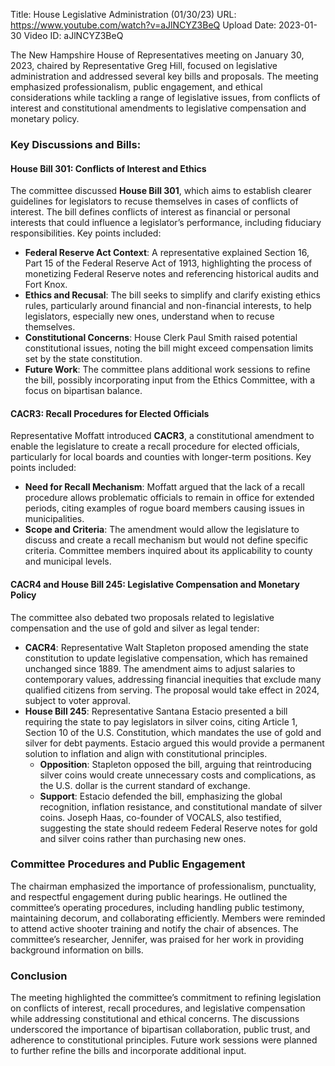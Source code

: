 Title: House Legislative Administration (01/30/23)
URL: https://www.youtube.com/watch?v=aJlNCYZ3BeQ
Upload Date: 2023-01-30
Video ID: aJlNCYZ3BeQ

The New Hampshire House of Representatives meeting on January 30, 2023, chaired by Representative Greg Hill, focused on legislative administration and addressed several key bills and proposals. The meeting emphasized professionalism, public engagement, and ethical considerations while tackling a range of legislative issues, from conflicts of interest and constitutional amendments to legislative compensation and monetary policy.

### Key Discussions and Bills:

#### **House Bill 301: Conflicts of Interest and Ethics**
The committee discussed **House Bill 301**, which aims to establish clearer guidelines for legislators to recuse themselves in cases of conflicts of interest. The bill defines conflicts of interest as financial or personal interests that could influence a legislator’s performance, including fiduciary responsibilities. Key points included:
- **Federal Reserve Act Context**: A representative explained Section 16, Part 15 of the Federal Reserve Act of 1913, highlighting the process of monetizing Federal Reserve notes and referencing historical audits and Fort Knox.
- **Ethics and Recusal**: The bill seeks to simplify and clarify existing ethics rules, particularly around financial and non-financial interests, to help legislators, especially new ones, understand when to recuse themselves.
- **Constitutional Concerns**: House Clerk Paul Smith raised potential constitutional issues, noting the bill might exceed compensation limits set by the state constitution.
- **Future Work**: The committee plans additional work sessions to refine the bill, possibly incorporating input from the Ethics Committee, with a focus on bipartisan balance.

#### **CACR3: Recall Procedures for Elected Officials**
Representative Moffatt introduced **CACR3**, a constitutional amendment to enable the legislature to create a recall procedure for elected officials, particularly for local boards and counties with longer-term positions. Key points included:
- **Need for Recall Mechanism**: Moffatt argued that the lack of a recall procedure allows problematic officials to remain in office for extended periods, citing examples of rogue board members causing issues in municipalities.
- **Scope and Criteria**: The amendment would allow the legislature to discuss and create a recall mechanism but would not define specific criteria. Committee members inquired about its applicability to county and municipal levels.

#### **CACR4 and House Bill 245: Legislative Compensation and Monetary Policy**
The committee also debated two proposals related to legislative compensation and the use of gold and silver as legal tender:
- **CACR4**: Representative Walt Stapleton proposed amending the state constitution to update legislative compensation, which has remained unchanged since 1889. The amendment aims to adjust salaries to contemporary values, addressing financial inequities that exclude many qualified citizens from serving. The proposal would take effect in 2024, subject to voter approval.
- **House Bill 245**: Representative Santana Estacio presented a bill requiring the state to pay legislators in silver coins, citing Article 1, Section 10 of the U.S. Constitution, which mandates the use of gold and silver for debt payments. Estacio argued this would provide a permanent solution to inflation and align with constitutional principles.
  - **Opposition**: Stapleton opposed the bill, arguing that reintroducing silver coins would create unnecessary costs and complications, as the U.S. dollar is the current standard of exchange.
  - **Support**: Estacio defended the bill, emphasizing the global recognition, inflation resistance, and constitutional mandate of silver coins. Joseph Haas, co-founder of VOCALS, also testified, suggesting the state should redeem Federal Reserve notes for gold and silver coins rather than purchasing new ones.

### Committee Procedures and Public Engagement
The chairman emphasized the importance of professionalism, punctuality, and respectful engagement during public hearings. He outlined the committee’s operating procedures, including handling public testimony, maintaining decorum, and collaborating efficiently. Members were reminded to attend active shooter training and notify the chair of absences. The committee’s researcher, Jennifer, was praised for her work in providing background information on bills.

### Conclusion
The meeting highlighted the committee’s commitment to refining legislation on conflicts of interest, recall procedures, and legislative compensation while addressing constitutional and ethical concerns. The discussions underscored the importance of bipartisan collaboration, public trust, and adherence to constitutional principles. Future work sessions were planned to further refine the bills and incorporate additional input.